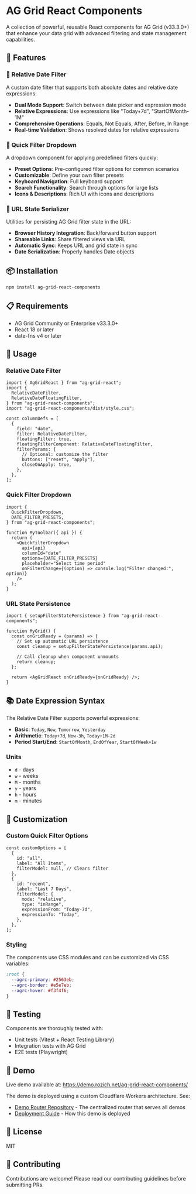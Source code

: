 # AG Grid React Components

A collection of powerful, reusable React components for AG Grid (v33.3.0+) that enhance your data grid with advanced filtering and state management capabilities.

## 🚀 Features

### 📅 Relative Date Filter

A custom date filter that supports both absolute dates and relative date expressions:

- **Dual Mode Support**: Switch between date picker and expression mode
- **Relative Expressions**: Use expressions like "Today+7d", "StartOfMonth-1M"
- **Comprehensive Operations**: Equals, Not Equals, After, Before, In Range
- **Real-time Validation**: Shows resolved dates for relative expressions

### 🎯 Quick Filter Dropdown

A dropdown component for applying predefined filters quickly:

- **Preset Options**: Pre-configured filter options for common scenarios
- **Customizable**: Define your own filter presets
- **Keyboard Navigation**: Full keyboard support
- **Search Functionality**: Search through options for large lists
- **Icons & Descriptions**: Rich UI with icons and descriptions

### 🔗 URL State Serializer

Utilities for persisting AG Grid filter state in the URL:

- **Browser History Integration**: Back/forward button support
- **Shareable Links**: Share filtered views via URL
- **Automatic Sync**: Keeps URL and grid state in sync
- **Date Serialization**: Properly handles Date objects

## 📦 Installation

```bash
npm install ag-grid-react-components
```

## 📋 Requirements

- AG Grid Community or Enterprise v33.3.0+
- React 18 or later
- date-fns v4 or later

## 🔧 Usage

### Relative Date Filter

```tsx
import { AgGridReact } from "ag-grid-react";
import {
  RelativeDateFilter,
  RelativeDateFloatingFilter,
} from "ag-grid-react-components";
import "ag-grid-react-components/dist/style.css";

const columnDefs = [
  {
    field: "date",
    filter: RelativeDateFilter,
    floatingFilter: true,
    floatingFilterComponent: RelativeDateFloatingFilter,
    filterParams: {
      // Optional: customize the filter
      buttons: ["reset", "apply"],
      closeOnApply: true,
    },
  },
];
```

### Quick Filter Dropdown

```tsx
import {
  QuickFilterDropdown,
  DATE_FILTER_PRESETS,
} from "ag-grid-react-components";

function MyToolbar({ api }) {
  return (
    <QuickFilterDropdown
      api={api}
      columnId="date"
      options={DATE_FILTER_PRESETS}
      placeholder="Select time period"
      onFilterChange={(option) => console.log("Filter changed:", option)}
    />
  );
}
```

### URL State Persistence

```tsx
import { setupFilterStatePersistence } from "ag-grid-react-components";

function MyGrid() {
  const onGridReady = (params) => {
    // Set up automatic URL persistence
    const cleanup = setupFilterStatePersistence(params.api);

    // Call cleanup when component unmounts
    return cleanup;
  };

  return <AgGridReact onGridReady={onGridReady} />;
}
```

## 📚 Date Expression Syntax

The Relative Date Filter supports powerful expressions:

- **Basic**: `Today`, `Now`, `Tomorrow`, `Yesterday`
- **Arithmetic**: `Today+7d`, `Now-3h`, `Today+1M-2d`
- **Period Start/End**: `StartOfMonth`, `EndOfYear`, `StartOfWeek+1w`

### Units

- `d` - days
- `w` - weeks
- `M` - months
- `y` - years
- `h` - hours
- `m` - minutes

## 🎨 Customization

### Custom Quick Filter Options

```tsx
const customOptions = [
  {
    id: "all",
    label: "All Items",
    filterModel: null, // Clears filter
  },
  {
    id: "recent",
    label: "Last 7 Days",
    filterModel: {
      mode: "relative",
      type: "inRange",
      expressionFrom: "Today-7d",
      expressionTo: "Today",
    },
  },
];
```

### Styling

The components use CSS modules and can be customized via CSS variables:

```css
:root {
  --agrc-primary: #2563eb;
  --agrc-border: #e5e7eb;
  --agrc-hover: #f3f4f6;
}
```

## 🧪 Testing

Components are thoroughly tested with:

- Unit tests (Vitest + React Testing Library)
- Integration tests with AG Grid
- E2E tests (Playwright)

## 🚀 Demo

Live demo available at: https://demo.rozich.net/ag-grid-react-components/

The demo is deployed using a custom Cloudflare Workers architecture. See:

- [Demo Router Repository](https://github.com/ryanrozich/demo-router-worker) - The centralized router that serves all demos
- [Deployment Guide](./DEMO-DEPLOYMENT-WORKER.md) - How this demo is deployed

## 📄 License

MIT

## 🤝 Contributing

Contributions are welcome! Please read our contributing guidelines before submitting PRs.
